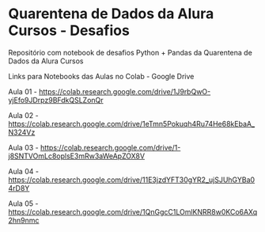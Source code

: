 # Quarentena de Dados da Alura Cursos - Desafios
Repositório com notebook de desafios Python + Pandas da Quarentena de Dados da Alura Cursos

Links para Notebooks das Aulas no Colab - Google Drive

Aula 01 - https://colab.research.google.com/drive/1J9rbQwO-yjEfo9JDrpz9BFdkQSLZonQr

Aula 02 - https://colab.research.google.com/drive/1eTmn5Pokuqh4Ru74He68kEbaA_N324Vz

Aula 03 - https://colab.research.google.com/drive/1-j8SNTVOmLc8oplsE3mRw3aWeApZOX8V

Aula 04 - https://colab.research.google.com/drive/11E3jzdYFT30gYR2_ujSJUhGYBa04rD8Y

Aula 05 - https://colab.research.google.com/drive/1QnGgcC1LOmlKNRR8w0KCo6AXq2hn9nmc
